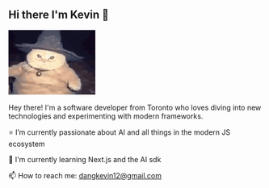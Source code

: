 ## Hi there I'm Kevin 👋

![](cat-wizard.gif)

Hey there! I'm a software developer from Toronto who loves diving into new technologies and experimenting with modern frameworks.

⭐ I’m currently passionate about AI and all things in the modern JS ecosystem

🌱 I'm currently learning Next.js and the AI sdk

📫 How to reach me: dangkevin12@gmail.com

<!--
**k-dang/k-dang** is a ✨ _special_ ✨ repository because its `README.md` (this file) appears on your GitHub profile.

Here are some ideas to get you started:

- 🔭 I’m currently working on ...
- 🌱 I’m currently learning ...
- 👯 I’m looking to collaborate on ...
- 🤔 I’m looking for help with ...
- 💬 Ask me about ...
- 😄 Pronouns: ...
- ⚡ Fun fact: ...
-->
